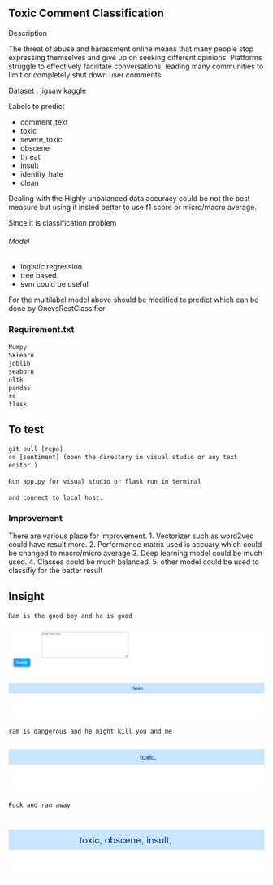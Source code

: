 ## Toxic Comment Classification


Description

The threat of abuse and harassment online means that many people stop expressing themselves and give up on seeking different opinions. Platforms struggle to effectively facilitate conversations, leading many communities to limit or completely shut down user comments.

Dataset : jigsaw kaggle 

Labels to predict

- comment_text 	
- toxic 
- severe_toxic 	
- obscene 	
- threat 	
- insult 	
- identity_hate 	
- clean

Dealing with the Highly unbalanced data accuracy could be not the best measure but using it insted better to use 
f1 score or micro/macro average.

Since it is classification problem 

###### Model 
- logistic regression
- tree based.
- svm could be useful

For the multilabel model above should be modified to predict which can be done by OnevsRestClassifier



### Requirement.txt

```
Numpy
Sklearn
joblib
seaborn
nltk
pandas
re
flask
```

## To test 

```
git pull [repo]
cd [sentiment] (open the directory in visual studio or any text editor.)

Run app.py for visual studio or flask run in terminal

and connect to local host.

```

### Improvement 
There are various place for improvement.
    1. Vectorizer such as word2vec could have result more.
    2. Performance matrix used is accuary which could be changed to macro/micro average 
    3. Deep learning model could be much used.
    4. Classes could be much balanced.
    5. other model could be used to classifiy for the better result
### 
## Insight

```
Ram is the good boy and he is good
```
![alt text](https://github.com/ashishjamarkattel/sentimetanalysis/blob/master/moodme.PNG)

```
ram is dangerous and he might kill you and me
```
![alt text](https://github.com/ashishjamarkattel/sentimetanalysis/blob/master/toxic.png)

```
Fuck and ran away
```

![alt text](https://github.com/ashishjamarkattel/sentimetanalysis/blob/master/multiple.png)


